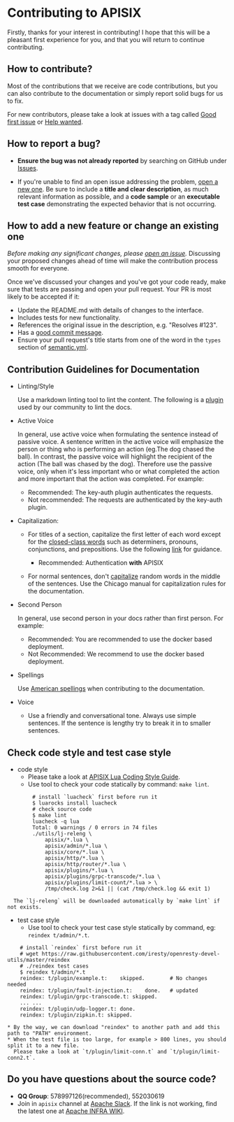 <!--
#
# Licensed to the Apache Software Foundation (ASF) under one or more
# contributor license agreements.  See the NOTICE file distributed with
# this work for additional information regarding copyright ownership.
# The ASF licenses this file to You under the Apache License, Version 2.0
# (the "License"); you may not use this file except in compliance with
# the License.  You may obtain a copy of the License at
#
#     http://www.apache.org/licenses/LICENSE-2.0
#
# Unless required by applicable law or agreed to in writing, software
# distributed under the License is distributed on an "AS IS" BASIS,
# WITHOUT WARRANTIES OR CONDITIONS OF ANY KIND, either express or implied.
# See the License for the specific language governing permissions and
# limitations under the License.
#
-->

# Contributing to APISIX

Firstly, thanks for your interest in contributing! I hope that this will be a
pleasant first experience for you, and that you will return to continue
contributing.

## How to contribute?

Most of the contributions that we receive are code contributions, but you can
also contribute to the documentation or simply report solid bugs
for us to fix.

 For new contributors, please take a look at issues with a tag called [Good first issue](https://github.com/apache/apisix/issues?q=is%3Aissue+is%3Aopen+label%3A%22good+first+issue%22) or [Help wanted](https://github.com/apache/apisix/issues?q=is%3Aissue+is%3Aopen+label%3A%22help+wanted%22).

## How to report a bug?

* **Ensure the bug was not already reported** by searching on GitHub under [Issues](https://github.com/apache/apisix/issues).

* If you're unable to find an open issue addressing the problem, [open a new one](https://github.com/apache/apisix/issues/new). Be sure to include a **title and clear description**, as much relevant information as possible, and a **code sample** or an **executable test case** demonstrating the expected behavior that is not occurring.

## How to add a new feature or change an existing one

_Before making any significant changes, please [open an issue](https://github.com/apache/apisix/issues)._ Discussing your proposed changes ahead of time will make the contribution process smooth for everyone.

Once we've discussed your changes and you've got your code ready, make sure that tests are passing and open your pull request. Your PR is most likely to be accepted if it:

* Update the README.md with details of changes to the interface.
* Includes tests for new functionality.
* References the original issue in the description, e.g. "Resolves #123".
* Has a [good commit message](http://tbaggery.com/2008/04/19/a-note-about-git-commit-messages.html).
* Ensure your pull request's title starts from one of the word in the `types` section of [semantic.yml](https://github.com/apache/apisix/blob/master/.github/semantic.yml).

## Contribution Guidelines for Documentation

* Linting/Style

    Use a markdown linting tool to lint the content. The following is a [plugin](https://github.com/apache/apisix/issues/1273)
    used by our community to lint the docs.

* Active Voice

    In general, use active voice when formulating the sentence instead of passive voice. A sentence written in the active voice will emphasize
    the person or thing who is performing an action (eg.The dog chased the ball).  In contrast, the passive voice will highlight
    the recipient of the action (The ball was chased by the dog). Therefore use the passive voice, only when it's less important
    who or what completed the action and more important that the action was completed. For example:

    - Recommended: The key-auth plugin authenticates the requests.
    - Not recommended: The requests are authenticated by the key-auth plugin.

* Capitalization:

    * For titles of a section, capitalize the first letter of each word except for the [closed-class words](https://en.wikipedia.org/wiki/Part_of_speech#Open_and_closed_classes)
      such as determiners, pronouns, conjunctions, and prepositions. Use the following [link](https://capitalizemytitle.com/#Chicago) for guidance.
      - Recommended: Authentication **with** APISIX

    * For normal sentences, don't [capitalize](https://www.grammarly.com/blog/capitalization-rules/) random words in the middle of the sentences.
      Use the Chicago manual for capitalization rules for the documentation.

* Second Person

    In general, use second person in your docs rather than first person. For example:

    - Recommended: You are recommended to use the docker based deployment.
    - Not Recommended: We recommend to use the docker based deployment.

* Spellings

    Use [American spellings](https://www.oxfordinternationalenglish.com/differences-in-british-and-american-spelling/) when
    contributing to the documentation.

* Voice

    * Use a friendly and conversational tone. Always use simple sentences. If the sentence is lengthy try to break it in to smaller sentences.

## Check code style and test case style

* code style
    * Please take a look at [APISIX Lua Coding Style Guide](CODE_STYLE.md).
    * Use tool to check your code statically by command: `make lint`.
```shell
        # install `luacheck` first before run it
        $ luarocks install luacheck
        # check source code
        $ make lint
        luacheck -q lua
        Total: 0 warnings / 0 errors in 74 files
        ./utils/lj-releng \
            apisix/*.lua \
            apisix/admin/*.lua \
            apisix/core/*.lua \
            apisix/http/*.lua \
            apisix/http/router/*.lua \
            apisix/plugins/*.lua \
            apisix/plugins/grpc-transcode/*.lua \
            apisix/plugins/limit-count/*.lua > \
            /tmp/check.log 2>&1 || (cat /tmp/check.log && exit 1)
```
      The `lj-releng` will be downloaded automatically by `make lint` if not exists.

* test case style
    * Use tool to check your test case style statically by command, eg: `reindex t/admin/*.t`.
```shell
    # install `reindex` first before run it
    # wget https://raw.githubusercontent.com/iresty/openresty-devel-utils/master/reindex
    # ./reindex test cases
    $ reindex t/admin/*.t
    reindex: t/plugin/example.t:	skipped.        # No changes needed
    reindex: t/plugin/fault-injection.t:	done.   # updated
    reindex: t/plugin/grpc-transcode.t:	skipped.
    ... ...
    reindex: t/plugin/udp-logger.t:	done.
    reindex: t/plugin/zipkin.t:	skipped.
```
    * By the way, we can download "reindex" to another path and add this path to "PATH" environment.
    * When the test file is too large, for example > 800 lines, you should split it to a new file.
      Please take a look at `t/plugin/limit-conn.t` and `t/plugin/limit-conn2.t`.

## Do you have questions about the source code?

- **QQ Group**: 578997126(recommended), 552030619
- Join in `apisix` channel at [Apache Slack](http://s.apache.org/slack-invite). If the link is not working, find the latest one at [Apache INFRA WIKI](https://cwiki.apache.org/confluence/display/INFRA/Slack+Guest+Invites).
